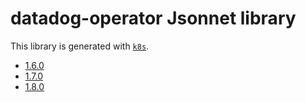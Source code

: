 # datadog-operator Jsonnet library

This library is generated with [`k8s`](https://github.com/jsonnet-libs/k8s).

- [1.6.0](1.6.0/README.md)
- [1.7.0](1.7.0/README.md)
- [1.8.0](1.8.0/README.md)
